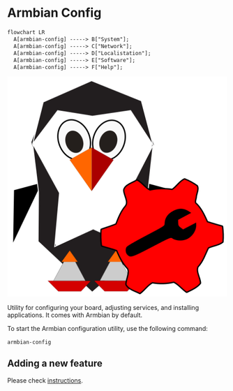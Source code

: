 # Armbian Config

``` mermaid
flowchart LR
  A[armbian-config] -----> B["System"];
  A[armbian-config] -----> C["Network"];
  A[armbian-config] -----> D["Localistation"];
  A[armbian-config] -----> E["Software"];
  A[armbian-config] -----> F["Help"];
```

<img src="https://raw.githubusercontent.com/armbian/configng/main/share/icons/hicolor/scalable/configng-tux.svg">

Utility for configuring your board, adjusting services, and installing applications. It comes with Armbian by default.

To start the Armbian configuration utility, use the following command:
~~~
armbian-config
~~~

## Adding a new feature

Please check [instructions](/Contribute/Armbian-config/).
